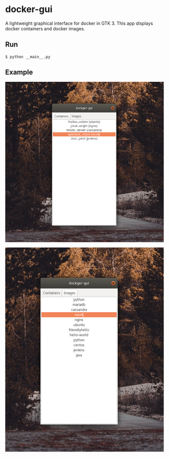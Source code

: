 # docker-gui
A lightweight graphical interface for docker in GTK 3. This app displays docker containers and docker images.

## Run
```
$ python __main__.py
```
## Example
![Container](https://github.com/sasoria/docker-gui/blob/master/docs/containers_cropped.png)

![Images](https://github.com/sasoria/docker-gui/blob/master/docs/images_cropped.png)



